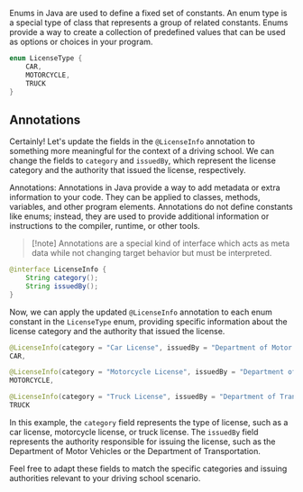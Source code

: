 
Enums in Java are used to define a fixed set of constants. An enum type is a special type of class that represents a group of related constants. Enums provide a way to create a collection of predefined values that can be used as options or choices in your program.


```java
enum LicenseType {
    CAR,
    MOTORCYCLE,
    TRUCK
}
```

## Annotations

Certainly! Let's update the fields in the `@LicenseInfo` annotation to something more meaningful for the context of a driving school. We can change the fields to `category` and `issuedBy`, which represent the license category and the authority that issued the license, respectively.

Annotations: Annotations in Java provide a way to add metadata or extra information to your code. They can be applied to classes, methods, variables, and other program elements. Annotations do not define constants like enums; instead, they are used to provide additional information or instructions to the compiler, runtime, or other tools.

>[!note] Annotations are a special kind of interface which acts as meta data while not changing target behavior but must be interpreted. 
```java
@interface LicenseInfo {
    String category();
    String issuedBy();
}
```

Now, we can apply the updated `@LicenseInfo` annotation to each enum constant in the `LicenseType` enum, providing specific information about the license category and the authority that issued the license.

```java
@LicenseInfo(category = "Car License", issuedBy = "Department of Motor Vehicles")
CAR,

@LicenseInfo(category = "Motorcycle License", issuedBy = "Department of Motor Vehicles")
MOTORCYCLE,

@LicenseInfo(category = "Truck License", issuedBy = "Department of Transportation")
TRUCK
```

In this example, the `category` field represents the type of license, such as a car license, motorcycle license, or truck license. The `issuedBy` field represents the authority responsible for issuing the license, such as the Department of Motor Vehicles or the Department of Transportation.

Feel free to adapt these fields to match the specific categories and issuing authorities relevant to your driving school scenario.





